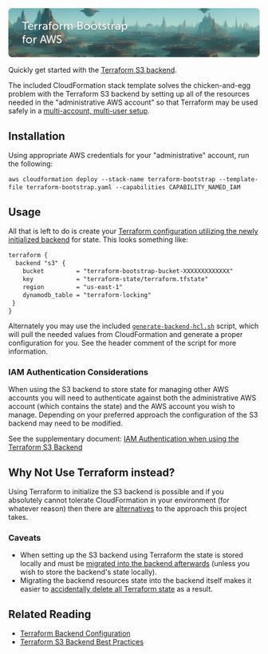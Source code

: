 <img src="docs/banner.jpg" alt="Terraform Bootstrap for AWS">

Quickly get started with the [Terraform S3 backend](https://developer.hashicorp.com/terraform/language/settings/backends/s3).

The included CloudFormation stack template solves the chicken-and-egg problem with the Terraform S3 backend by setting up all of the resources needed in the "administrative AWS account" so that Terraform may be used safely in a [multi-account, multi-user setup](https://developer.hashicorp.com/terraform/language/settings/backends/s3#multi-account-aws-architecture).

## Installation

Using appropriate AWS credentials for your "administrative" account, run the following:

```
aws cloudformation deploy --stack-name terraform-bootstrap --template-file terraform-bootstrap.yaml --capabilities CAPABILITY_NAMED_IAM
```

## Usage

All that is left to do is create your [Terraform configuration utilizing the newly initialized backend](https://developer.hashicorp.com/terraform/language/settings/backends/s3#configuration) for state. This looks something like:

```hcl
terraform {
  backend "s3" {
    bucket         = "terraform-bootstrap-bucket-XXXXXXXXXXXXX"
    key            = "terraform-state/terraform.tfstate"
    region         = "us-east-1"
    dynamodb_table = "terraform-locking"
 }
}
```

Alternately you may use the included [`generate-backend-hcl.sh`](generate-backend-hcl.sh) script, which will pull the needed values from CloudFormation and generate a proper configuration for you. See the header comment of the script for more information.

### IAM Authentication Considerations

When using the S3 backend to store state for managing other AWS accounts you will need to authenticate against both the administrative AWS account (which contains the state) and the AWS account you wish to manage. Depending on your preferred approach the configuration of the S3 backend may need to be modified.

See the supplementary document: [IAM Authentication when using the Terraform S3 Backend](docs/S3-Backend-With-IAM.md)

## Why Not Use Terraform instead?

Using Terraform to initialize the S3 backend is possible and if you absolutely cannot tolerate CloudFormation in your environment (for whatever reason) then there are [alternatives](https://earthly.dev/blog/terraform-state-bucket/) to the approach this project takes.

### Caveats

- When setting up the S3 backend using Terraform the state is stored locally and must be [migrated into the backend afterwards](https://developer.hashicorp.com/terraform/cli/commands/init#backend-initialization) (unless you wish to store the backend's state locally).
- Migrating the backend resources state into the backend itself makes it easier to [accidentally delete all Terraform state](https://stackoverflow.com/questions/54122890/terraform-fails-because-tfstate-s3-backend-is-lost) as a result.

## Related Reading

- [Terraform Backend Configuration](https://developer.hashicorp.com/terraform/language/settings/backends/configuration)
- [Terraform S3 Backend Best Practices](https://technology.doximity.com/articles/terraform-s3-backend-best-practices)
